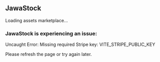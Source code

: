 ## JawaStock

Loading assets marketplace...

### JawaStock is experiencing an issue:

Uncaught Error: Missing required Stripe key: VITE\_STRIPE\_PUBLIC\_KEY

Please refresh the page or try again later.
